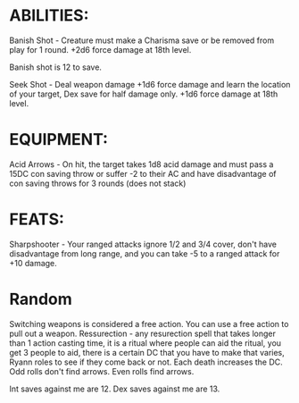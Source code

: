# ABILITIES:

Banish Shot - Creature must make a Charisma save or be removed from play for 1 round. +2d6 force damage at 18th level. 

Banish shot is 12 to save. 

Seek Shot - Deal weapon damage +1d6 force damage and learn the location of your target, Dex save for half damage only. +1d6 force damage at 18th level.

# EQUIPMENT:

Acid Arrows - On hit, the target takes 1d8 acid damage and must pass a 15DC con saving throw or suffer -2 to their AC and have disadvantage of con saving throws for 3 rounds (does not stack)

# FEATS:

Sharpshooter - Your ranged attacks ignore 1/2 and 3/4 cover, don't have disadvantage from long range, and you can take -5 to a ranged attack for +10 damage. 


# Random

Switching weapons is considered a free action. 
You can use a free action to pull out a weapon.
Ressurection - any resurection spell that takes longer than 1 action casting time, it is a ritual where people can aid the ritual, you get 3 people to aid, there is a certain DC that you have to make that varies, Ryann roles to see if they come back or not. Each death increases the DC. 
Odd rolls don't find arrows. Even rolls find arrows. 

Int saves against me are 12. 
Dex saves against me are 13. 